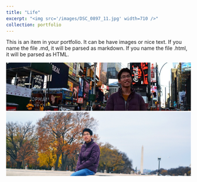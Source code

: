 ```yaml
---
title: "Life"
excerpt: "<img src='/images/DSC_0897_11.jpg' width=710 />"
collection: portfolio
---
```


This is an item in your portfolio. It can be have images or nice text. If you name the file .md, it will be parsed as markdown. If you name the file .html, it will be parsed as HTML. 

<img src="/images/copy-copy-DSC_0433.jpg" alt="" width="710" />

<img src="/images/DSC_0897_11.jpg" alt="" width="710" />